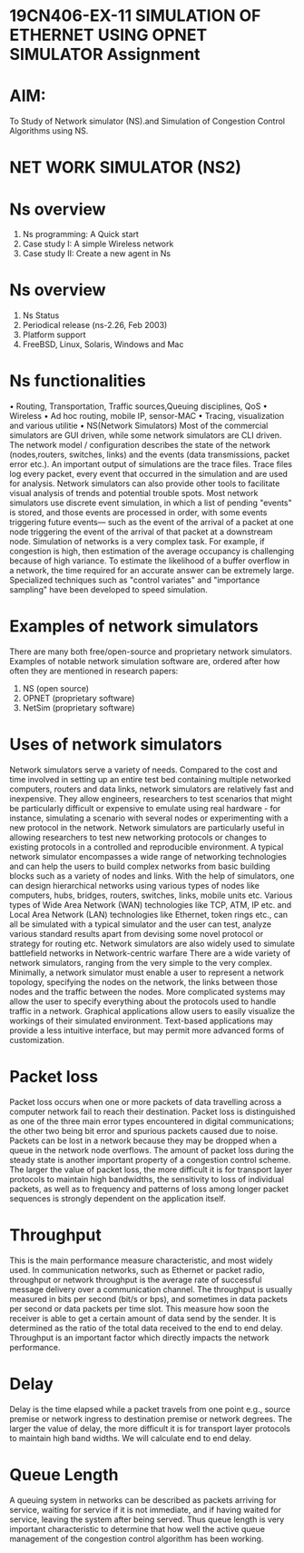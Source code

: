# 19CN406-EX-11 SIMULATION OF ETHERNET USING OPNET SIMULATOR Assignment
# AIM:
To Study of Network simulator (NS).and Simulation of Congestion Control Algorithms
using NS.
# NET WORK SIMULATOR (NS2)
# Ns overview
1. Ns programming: A Quick start
2. Case study I: A simple Wireless network
3. Case study II: Create a new agent in Ns
# Ns overview
1. Ns Status
2. Periodical release (ns-2.26, Feb 2003)
3. Platform support
4. FreeBSD, Linux, Solaris, Windows and Mac 
# Ns functionalities
• Routing, Transportation, Traffic sources,Queuing disciplines, QoS
• Wireless
• Ad hoc routing, mobile IP, sensor-MAC
• Tracing, visualization and various utilitie
• NS(Network Simulators)
Most of the commercial simulators are GUI driven, while some network simulators are CLI driven. 
The network model / configuration describes the state of the network (nodes,routers, switches, links) 
and the events (data transmissions, packet error etc.). An important output of simulations are the trace 
files. Trace files log every packet, every event that occurred in the simulation and are used for 
analysis. Network simulators can also provide other tools to facilitate visual analysis of trends and 
potential trouble spots.
Most network simulators use discrete event simulation, in which a list of pending "events" is stored, 
and those events are processed in order, with some events triggering future events— such as the event 
of the arrival of a packet at one node triggering the event of the arrival of that packet at a downstream 
node.
Simulation of networks is a very complex task. For example, if congestion is high, then estimation of 
the average occupancy is challenging because of high variance. To estimate the likelihood of a buffer 
overflow in a network, the time required for an accurate answer can be extremely large. Specialized 
techniques such as "control variates" and "importance sampling" have been developed to speed 
simulation.
# Examples of network simulators
There are many both free/open-source and proprietary network simulators. Examples of notable 
network simulation software are, ordered after how often they are mentioned in research papers:
1. NS (open source)
2. OPNET (proprietary software)
3. NetSim (proprietary software)
# Uses of network simulators
Network simulators serve a variety of needs. Compared to the cost and time involved in setting up an 
entire test bed containing multiple networked computers, routers and data links, network simulators 
are relatively fast and inexpensive. They allow engineers, researchers to test scenarios that might be 
particularly difficult or expensive to emulate using real hardware - for instance, simulating a scenario 
with several nodes or experimenting with a new protocol in the network. Network simulators are 
particularly useful in allowing researchers to test new networking protocols or changes to existing 
protocols in a controlled and reproducible environment. A typical network simulator encompasses a 
wide range of networking technologies and can help the users to build complex networks from basic 
building blocks such as a variety of nodes and links. With the help of simulators, one can design 
hierarchical networks using various types of nodes like computers, hubs, bridges, routers, switches, 
links, mobile units etc.
Various types of Wide Area Network (WAN) technologies like TCP, ATM, IP etc. and Local Area 
Network (LAN) technologies like Ethernet, token rings etc., can all be simulated with a typical 
simulator and the user can test, analyze various standard results apart from devising some novel 
protocol or strategy for routing etc. Network simulators are also widely used to simulate battlefield 
networks in Network-centric warfare
There are a wide variety of network simulators, ranging from the very simple to the very complex. 
Minimally, a network simulator must enable a user to represent a network topology, specifying the 
nodes on the network, the links between those nodes and the traffic between the nodes. More 
complicated systems may allow the user to specify everything about the protocols used to handle 
traffic in a network. Graphical applications allow users to easily visualize the workings of their 
simulated environment. Text-based applications may provide a less intuitive interface, but may permit 
more advanced forms of customization.
# Packet loss
Packet loss occurs when one or more packets of data travelling across a computer network fail to 
reach their destination. Packet loss is distinguished as one of the three main error types encountered in 
digital communications; the other two being bit error and spurious packets caused due to noise.
Packets can be lost in a network because they may be dropped when a queue in the network node 
overflows. The amount of packet loss during the steady state is another important property of a 
congestion control scheme. The larger the value of packet loss, the more difficult it is for transport 
layer protocols to maintain high bandwidths, the sensitivity to loss of individual packets, as well as to 
frequency and patterns of loss among longer packet sequences is strongly dependent on the 
application itself.
# Throughput
This is the main performance measure characteristic, and most widely used. In communication 
networks, such as Ethernet or packet radio, throughput or network throughput is the average rate of 
successful message delivery over a communication channel. The throughput is usually measured in 
bits per second (bit/s or bps), and sometimes in data packets per second or data packets per time slot. 
This measure how soon the receiver is able to get a certain amount of data send by the sender. It is 
determined as the ratio of the total data received to the end to end delay. Throughput is an important 
factor which directly impacts the network performance.
# Delay
Delay is the time elapsed while a packet travels from one point e.g., source premise or network 
ingress to destination premise or network degrees. The larger the value of delay, the more difficult it 
is for transport layer protocols to maintain high band widths. We will calculate end to end delay.
# Queue Length
A queuing system in networks can be described as packets arriving for service, waiting for service if it 
is not immediate, and if having waited for service, leaving the system after being served. Thus queue 
length is very important characteristic to determine that how well the active queue management of the 
congestion control algorithm has been working.
